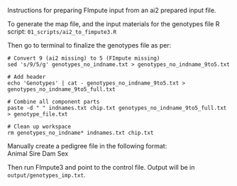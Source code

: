 Instructions for preparing FImpute input from an ai2 prepared input file.     

To generate the map file, and the input materials for the genotypes file
R script: `01_scripts/ai2_to_fimpute3.R`     

Then go to terminal to finalize the genotypes file as per:    
```
# Convert 9 (ai2 missing) to 5 (FImpute missing)
sed 's/9/5/g' genotypes_no_indname.txt > genotypes_no_indname_9to5.txt

# Add header
echo 'Genotypes' | cat - genotypes_no_indname_9to5.txt > genotypes_no_indname_9to5_full.txt

# Combine all component parts
paste -d " " indnames.txt chip.txt genotypes_no_indname_9to5_full.txt  > genotype_file.txt

# Clean up workspace
rm genotypes_no_indname* indnames.txt chip.txt

```

Manually create a pedigree file in the following format:     
Animal Sire Dam Sex     


Then run FImpute3 and point to the control file.   Output will be in `output/genotypes_imp.txt`.    
